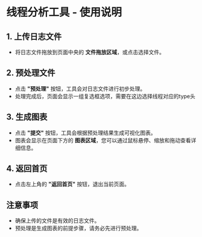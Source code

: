 # 线程分析工具 - 使用说明

## 1. 上传日志文件
- 将日志文件拖放到页面中央的 **文件拖放区域**，或点击选择文件。

## 2. 预处理文件
- 点击 **"预处理"** 按钮，工具会对日志文件进行初步处理。
- 处理完成后，页面会显示一组复选框选项，需要在这边选择线程对应的type头

## 3. 生成图表
- 点击 **"提交"** 按钮，工具会根据预处理结果生成可视化图表。
- 图表会显示在页面下方的 **图表区域**，您可以通过鼠标悬停、缩放和拖动查看详细信息。

## 4. 返回首页
- 点击左上角的 **"返回首页"** 按钮，退出当前页面。

## 注意事项
- 确保上传的文件是有效的日志文件。
- 预处理是生成图表的前提步骤，请务必先进行预处理。
